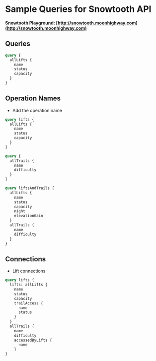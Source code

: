 # Sample Queries for Snowtooth API

**Snowtooth Playground: [http://snowtooth.moonhighway.com](http://snowtooth.moonhighway.com)**

## Queries

```graphql
query {
  allLifts {
    name
    status
    capacity
  }
}
```

## Operation Names

- Add the operation name

```graphql
query lifts {
  allLifts {
    name
    status
    capacity
  }
}
```

```graphql
query {
  allTrails {
    name
    difficulty
  }
}
```

```graphql
query liftsAndTrails {
  allLifts {
    name
    status
    capacity
    night
    elevationGain
  }
  allTrails {
    name
    difficulty
  }
}
```

## Connections

- Lift connections

```graphql
query lifts {
  lifts: allLifts {
    name
    status
    capacity
    trailAccess {
      name
      status
    }
  }
  allTrails {
    name
    difficulty
    accessedByLifts {
      name
    }
}
```
